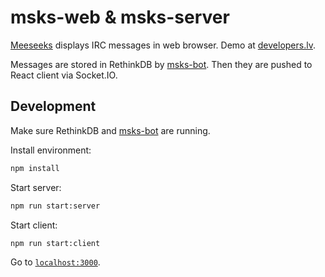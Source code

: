 # msks-web & msks-server

[Meeseeks](https://www.youtube.com/watch?v=qUYvIAP3qQk) displays IRC messages in web browser. Demo at [developers.lv](https://developers.lv/).

Messages are stored in RethinkDB by [msks-bot](https://github.com/daGrevis/msks-bot). Then they are pushed to React client via Socket.IO.

## Development

Make sure RethinkDB and [msks-bot](https://github.com/daGrevis/msks-bot) are running.

Install environment:

```sh
npm install
```

Start server:

```sh
npm run start:server
```

Start client:

```sh
npm run start:client
```

Go to [`localhost:3000`](http://localhost:3000/).
